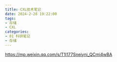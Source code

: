 ```yaml
---
title: CXL技术笔记
date: 2024-2-28 19:22:00
tags: 
- 存储
- CXL
categories:
- 01 科研笔记
- 存储
---
```


https://mp.weixin.qq.com/s/T1l177Sneiyni_QCmi4wBA

<!--more-->
